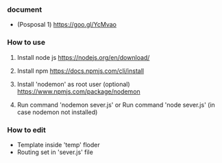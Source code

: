 ### document
- (Posposal 1) https://goo.gl/YcMvao

### How to use

1. Install node js
https://nodejs.org/en/download/

2. Install npm
https://docs.npmjs.com/cli/install

3. Install 'nodemon' as root user (optional)
https://www.npmjs.com/package/nodemon

5. Run command 'nodemon sever.js' or Run command 'node sever.js' (in case nodemon not installed)

### How to edit
- Template inside 'temp' floder
- Routing set in 'sever.js' file
